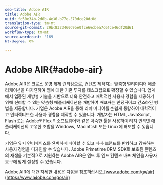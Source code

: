 ```yaml
---
seo-title: Adobe AIR
title: Adobe AIR
uuid: fc50e34b-2d0b-4e36-b77e-870dce20dc0d
translation-type: tm+mt
source-git-commit: 29bc8323460d9be0fce66cbea7c6fce46df20d61
workflow-type: tm+mt
source-wordcount: '169'
ht-degree: 0%

---
```



# Adobe AIR{#adobe-air}

Adobe AIR은 크로스 운영 체제 런타임으로, 컨텐츠 제작자는 맞춤형 멀티미디어 애플리케이션을 디자인하여 웹에 대한 기존 투자를 데스크탑으로 확장할 수 있습니다. 업계에서 입증된 개방형 기술을 기반으로 더욱 안전하고 매력적인 사용자 경험을 제공하기 위해 신뢰할 수 있는 맞춤형 애플리케이션을 개발하여 배포하는 안정적이고 간소화된 방법을 제공합니다. 기업은 Adobe AIR을 통해 리치 미디어를 손쉽게 통합하여 매력적이고 인터랙티브한 사용자 경험을 제작할 수 있습니다. 개발자는 HTML, JavaScript, Flash 또는 Adobe® Flex ® 소프트웨어와 같은 익숙한 툴을 사용하여 리치 인터넷 애플리케이션의 고유한 조합을 Windows, Macintosh 또는 Linux에 배포할 수 있습니다.

기업은 유저 인터페이스를 완벽하게 제어할 수 있고 자사 브랜드를 반영하고 강화하는 사용자 경험을 디자인할 수 있습니다. Adobe Primetime DRM SDK로 보호된 콘텐츠의 재생을 기본적으로 지원하는 Adobe AIR은 엔드 투 엔드 컨텐츠 배포 체인을 사용자 요구에 맞게 설정할 수 있습니다.

Adobe AIR에 대한 자세한 내용은 다음을 참조하십시오.[www.adobe.com/go/air](https://www.adobe.com/go/air)
